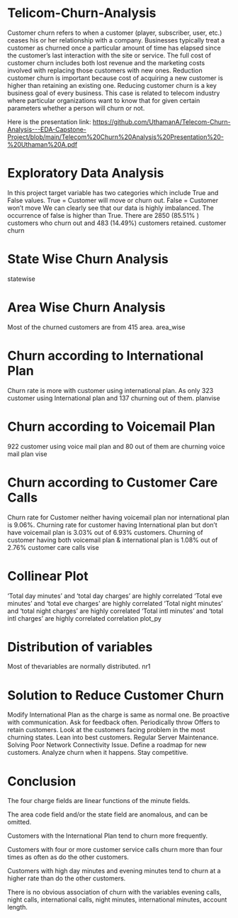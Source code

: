 # Telicom-Churn-Analysis
Customer churn refers to when a customer (player, subscriber, user, etc.) ceases his or her relationship with a company. Businesses typically treat a customer as churned once a particular amount of time has elapsed since the customer’s last interaction with the site or service. The full cost of customer churn includes both lost revenue and the marketing costs involved with replacing those customers with new ones. Reduction customer churn is important because cost of acquiring a new customer is higher than retaining an existing one. Reducing customer churn is a key business goal of every business. This case is related to telecom industry where particular organizations want to know that for given certain parameters whether a person will churn or not.

Here is the presentation link:
https://github.com/UthamanA/Telecom-Churn-Analysis---EDA-Capstone-Project/blob/main/Telecom%20Churn%20Analysis%20Presentation%20-%20Uthaman%20A.pdf
# Exploratory Data Analysis
In this project target variable has two categories which include True and False values. True = Customer will move or churn out. False = Customer won’t move We can clearly see that our data is highly imbalanced. The occurrence of false is higher than True. There are 2850 (85.51% ) customers who churn out and 483 (14.49%) customers retained. customer churn
# State Wise Churn Analysis
statewise
# Area Wise Churn Analysis
Most of the churned customers are from 415 area. area_wise
# Churn according to International Plan
Churn rate is more with customer using international plan. As only 323 customer using International plan and 137 churning out of them. planvise
# Churn according to Voicemail Plan
922 customer using voice mail plan and 80 out of them are churning voice mail plan vise
# Churn according to Customer Care Calls
Churn rate for Customer neither having voicemail plan nor international plan is 9.06%. Churning rate for customer having International plan but don’t have voicemail plan is 3.03% out of 6.93% customers. Churning of customer having both voicemail plan & international plan is 1.08% out of 2.76% customer care calls vise
# Collinear Plot
‘Total day minutes’ and ‘total day charges’ are highly correlated ‘Total eve minutes’ and ‘total eve charges’ are highly correlated ‘Total night minutes’ and ‘total night charges’ are highly correlated ‘Total intl minutes’ and ‘total intl charges’ are highly correlated correlation plot_py
# Distribution of variables
Most of thevariables are normally distributed. nr1
# Solution to Reduce Customer Churn
Modify International Plan as the charge is same as normal one. Be proactive with communication. Ask for feedback often. Periodically throw Offers to retain customers. Look at the customers facing problem in the most churning states. Lean into best customers. Regular Server Maintenance. Solving Poor Network Connectivity Issue. Define a roadmap for new customers. Analyze churn when it happens. Stay competitive.
# Conclusion
The four charge fields are linear functions of the minute fields.

The area code field and/or the state field are anomalous, and can be omitted.

Customers with the International Plan tend to churn more frequently.

Customers with four or more customer service calls churn more than four times as often as do the other customers.

Customers with high day minutes and evening minutes tend to churn at a higher rate than do the other customers.

There is no obvious association of churn with the variables evening calls, night calls, international calls, night minutes, international minutes, account length.

